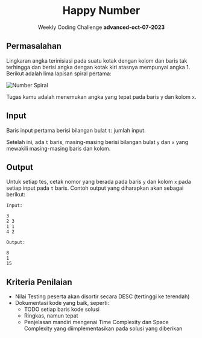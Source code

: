 <div align=center>
    <h1>Happy Number</h1>
    <p>Weekly Coding Challenge <b>advanced-oct-07-2023</b></p>
</div>

## Permasalahan

Lingkaran angka terinisiasi pada suatu kotak dengan kolom dan baris tak terhingga dan berisi angka dengan kotak kiri atasnya mempunyai angka 1. Berikut adalah lima lapisan spiral pertama:

![Number Spiral](https://cses.fi/file/bba36f2601b99c7edc15865aa2a49e680a271075f30e86aa0e4e18d00a779c21)

Tugas kamu adalah menemukan angka yang tepat pada baris `y` dan kolom `x`.

## Input

Baris input pertama berisi bilangan bulat `t`: jumlah input.

Setelah ini, ada `t` baris, masing-masing berisi bilangan bulat `y` dan `x` yang mewakili masing-masing baris dan kolom.

## Output

Untuk setiap tes, cetak nomor yang berada pada baris `y` dan kolom `x` pada setiap input pada `t` baris. Contoh output yang diharapkan akan sebagai berikut:

`Input:`

```
3
2 3
1 1
4 2
```

`Output:`

```
8
1
15
```

## Kriteria Penilaian

- Nilai Testing peserta akan disortir secara DESC (tertinggi ke terendah)
- Dokumentasi kode yang baik, seperti:
  - TODO setiap baris kode solusi
  - Ringkas, namun tepat
  - Penjelasan mandiri mengenai Time Complexity dan Space Complexity yang diimplementasikan pada solusi yang diberikan
